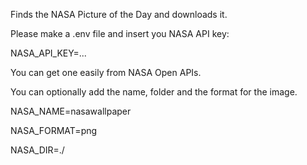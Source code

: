 Finds the NASA Picture of the Day and downloads it.

Please make a .env file and insert you NASA API key:

NASA_API_KEY=...

You can get one easily from NASA Open APIs.

You can optionally add the name, folder and the format for the image.

NASA_NAME=nasawallpaper

NASA_FORMAT=png

NASA_DIR=./

